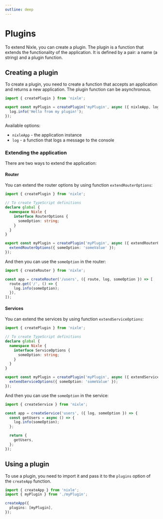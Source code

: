 ```yaml
---
outline: deep
---
```


# Plugins

To extend Nixle, you can create a plugin. The plugin is a function that extends the functionality of the application. It is defined by a pair: a name (a string) and a plugin function.

## Creating a plugin

To create a plugin, you need to create a function that accepts an application and returns a new application. The plugin function can be asynchronous.

```ts
import { createPlugin } from 'nixle';

export const myPlugin = createPlugin('myPlugin', async ({ nixleApp, log }) => {
  log.info('Hello from my plugin!');
});
```

Available options:

- `nixleApp` - the application instance
- `log` - a function that logs a message to the console

### Extending the application

There are two ways to extend the application:

#### Router

You can extend the router options by using function `extendRouterOptions`:

```ts
import { createPlugin } from 'nixle';

// To create TypeScript definitions
declare global {
  namespace Nixle {
    interface RouterOptions {
      someOption: string;
    }
  }
}

export const myPlugin = createPlugin('myPlugin', async ({ extendRouterOptions }) => {
  extendRouterOptions({ someOption: 'someValue' });
});
```

And then you can use the `someOption` in the router:

```ts
import { createRouter } from 'nixle';

const app = createRouter('/users', ({ route, log, someOption }) => [
  route.get('/', () => {
    log.info(someOption);
  }),
]);
```

#### Services

You can extend the services by using function `extendServiceOptions`:

```ts
import { createPlugin } from 'nixle';

// To create TypeScript definitions
declare global {
  namespace Nixle {
    interface ServiceOptions {
      someOption: string;
    }
  }
}

export const myPlugin = createPlugin('myPlugin', async ({ extendServiceOptions }) => {
  extendServiceOptions({ someOption: 'someValue' });
});
```

And then you can use the `someOption` in the service:

```ts
import { createService } from 'nixle';

const app = createService('users', ({ log, someOption }) => {
  const getUsers = async () => {
    log.info(someOption);
  };

  return {
    getUsers,
  };
});
```

## Using a plugin

To use a plugin, you need to import it and pass it to the `plugins` option of the `createApp` function.

```ts
import { createApp } from 'nixle';
import { myPlugin } from './myPlugin';

createApp({
  plugins: [myPlugin],
});
```
